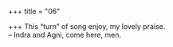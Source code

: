 +++
title = "06"

+++
This “turn” of song enjoy, my lovely praise.  
– Indra and Agni, come here, men.  